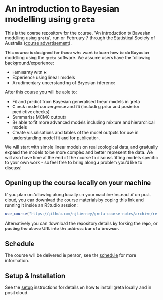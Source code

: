 
# An introduction to Bayesian modelling using `greta`

<!-- badges: start -->
<!-- badges: end -->

This is the course repository for the course, "An introduction to Bayesian modelling using `greta`", run on February 7 through the Statistical Society of Australia ([course advertisement](https://statsoc.org.au/event-5513733?CalendarViewType=1&SelectedDate=1/29/2024)).

This course is designed for those who want to learn how to do Bayesian modelling using the `greta` software. We assume users have the following background/experience:

- Familiarity with R
- Experience using linear models
- A rudimentary understanding of Bayesian inference

After this course you will be able to:

- Fit and predict from Bayesian generalised linear models in greta
- Check model convergence and fit (including prior and posterior predictive checks)
- Summarise MCMC outputs
- Be able to fit more advanced models including mixture and hierarchical models
- Create visualisations and tables of the model outputs for use in understanding model fit and for publication.

We will start with simple linear models on real ecological data, and gradually expand the models to be more complex and better represent the data. We will also have time at the end of the course to discuss fitting models specific to your own work - so feel free to bring along a problem you’d like to discuss!

## Opening up the course locally on your machine

If you plan on following along locally on your machine instead of on posit cloud, you can download the course materials by coping this link and running it inside an RStudio session:

```r
use_course("https://github.com/njtierney/greta-course-notes/archive/refs/heads/master.zip")
```

Alternatively you can download the repository details by forking the repo, or pasting the above URL into the address bar of a browser.


## Schedule

The course will be delivered in person, see the [schedule](schedule.md) for more information.

## Setup & Installation

See the [setup](setup.md) instructions for details on how to install greta locally and in posit cloud.
